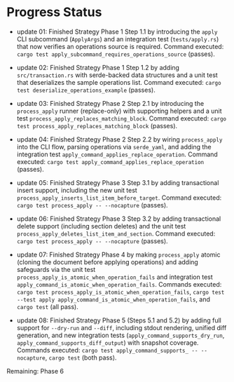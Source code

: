 # Progress Status

- update 01: Finished Strategy Phase 1 Step 1.1 by introducing the `apply` CLI subcommand (`ApplyArgs`) and an integration test (`tests/apply.rs`) that now verifies an operations source is required. Command executed: `cargo test apply_subcommand_requires_operations_source` (passes).
- update 02: Finished Strategy Phase 1 Step 1.2 by adding `src/transaction.rs` with serde-backed data structures and a unit test that deserializes the sample operations list. Command executed: `cargo test deserialize_operations_example` (passes).
- update 03: Finished Strategy Phase 2 Step 2.1 by introducing the `process_apply` runner (replace-only) with supporting helpers and a unit test `process_apply_replaces_matching_block`. Command executed: `cargo test process_apply_replaces_matching_block` (passes).
- update 04: Finished Strategy Phase 2 Step 2.2 by wiring `process_apply` into the CLI flow, parsing operations via `serde_yaml`, and adding the integration test `apply_command_applies_replace_operation`. Command executed: `cargo test apply_command_applies_replace_operation` (passes).
- update 05: Finished Strategy Phase 3 Step 3.1 by adding transactional insert support, including the new unit test `process_apply_inserts_list_item_before_target`. Command executed: `cargo test process_apply -- --nocapture` (passes).
- update 06: Finished Strategy Phase 3 Step 3.2 by adding transactional delete support (including section deletes) and the unit test `process_apply_deletes_list_item_and_section`. Command executed: `cargo test process_apply -- --nocapture` (passes).
- update 07: Finished Strategy Phase 4 by making `process_apply` atomic (cloning the document before applying operations) and adding safeguards via the unit test `process_apply_is_atomic_when_operation_fails` and integration test `apply_command_is_atomic_when_operation_fails`. Commands executed: `cargo test process_apply_is_atomic_when_operation_fails`, `cargo test --test apply apply_command_is_atomic_when_operation_fails`, and `cargo test` (all pass).

- update 08: Finished Strategy Phase 5 (Steps 5.1 and 5.2) by adding full support for
  `--dry-run` and `--diff`, including stdout rendering, unified diff generation, and
  new integration tests (`apply_command_supports_dry_run`,
  `apply_command_supports_diff_output`) with snapshot coverage. Commands executed:
  `cargo test apply_command_supports_ -- --nocapture`, `cargo test` (both pass).

Remaining: Phase 6

